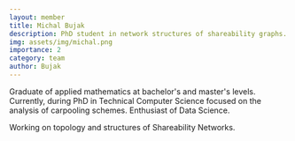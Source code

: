 ```yaml
---
layout: member
title: Michal Bujak
description: PhD student in network structures of shareability graphs.
img: assets/img/michal.png
importance: 2
category: team
author: Bujak
---
```


Graduate of applied mathematics at bachelor's and master's levels. 
Currently, during PhD in Technical Computer Science focused on the analysis of carpooling schemes. 
Enthusiast of Data Science.

Working on topology and structures of Shareability Networks.
